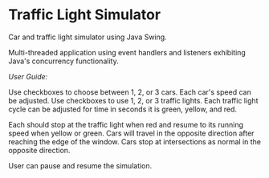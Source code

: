 # Traffic Light Simulator
Car and traffic light simulator using Java Swing. 

Multi-threaded application using event handlers and listeners exhibiting Java's concurrency functionality. 

_User Guide:_

Use checkboxes to choose between 1, 2, or 3 cars. Each car's speed can be adjusted.
Use checkboxes to use 1, 2, or 3 traffic lights. Each traffic light cycle can be adjusted for time in seconds it is green, yellow, and red. 

Each should stop at the traffic light when red and resume to its running speed when yellow or green.
Cars will travel in the opposite direction after reaching the edge of the window. Cars stop at intersections as normal in the opposite direction.

User can pause and resume the simulation.



